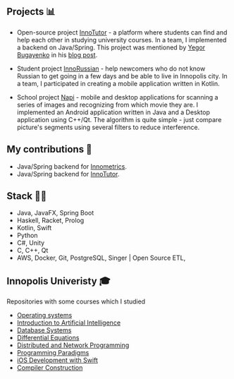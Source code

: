 ## Projects 📊
- Open-source project [InnoTutor](https://github.com/InnoTutor/README) - a platform where students can find and help each other in studying university courses. In a team, I implemented a backend on Java/Spring. This project was mentioned by [Yegor Bugayenko](https://github.com/yegor256) in his [blog post](https://www.yegor256.com/2021/12/01/teaching.html).

- Student project [InnoRussian](https://github.com/SMore-Napi/InnoRussian) - help newcomers who do not know Russian to get going in a few days and be able to live in Innopolis city. In a team, I participated in creating a mobile application written in Kotlin.

- School project [Napi](https://github.com/SMore-Napi/Napi) - mobile and desktop applications for scanning a series of images and recognizing from which movie they are. I implemented an Android application written in Java and a Desktop application using C++/Qt. The algorithm is quite simple - just compare picture's segments using several filters to reduce interference.

## My contributions 🎯
- Java/Spring backend for [Innometrics](https://github.com/InnopolisUniversity/innometrics-java-backend).
- Java/Spring backend for [InnoTutor](https://github.com/InnoTutor).

## Stack 👨‍💻
- Java, JavaFX, Spring Boot
- Haskell, Racket, Prolog 
- Kotlin, Swift
- Python
- C#, Unity
- C, C++, Qt
- AWS, Docker, Git, PostgreSQL, Singer | Open Source ETL,

## Innopolis Univeristy 🎓
Repositories with some courses which I studied
- [Operating systems](https://github.com/SMore-Napi/OS_Innopolis)
- [Introduction to Artificial Intelligence](https://github.com/SMore-Napi/AI_Innopolis)
- [Database Systems](https://github.com/SMore-Napi/DB_Innopolis)
- [Differential Equations](https://github.com/SMore-Napi/DE_Innopolis)
- [Distributed and Network Programming](https://github.com/SMore-Napi/DNP_Innopolis)
- [Programming Paradigms](https://github.com/SMore-Napi/PP_Innopolis)
- [iOS Development with Swift](https://github.com/SMore-Napi/iOSFundamentals)
- [Compiler Construction](https://github.com/SMore-Napi/Compilers_Innopolis)

<!--
- 🔭 I’m currently working on ...
- 🌱 I’m currently learning ...
- 👯 I’m looking to collaborate on ...
- 🤔 I’m looking for help with ...
- 💬 Ask me about ...
- 📫 How to reach me: ...
- 😄 Pronouns: ...
- ⚡ Fun fact: ...
-->
